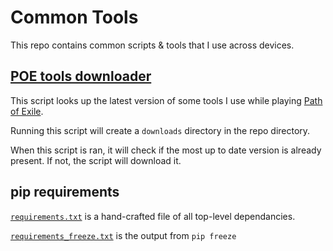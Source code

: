 # Common Tools
This repo contains common scripts & tools that I use across devices.

## [POE tools downloader](download_poe_tools.py)
This script looks up the latest version of some tools I use while playing [Path of Exile](https://www.pathofexile.com/).

Running this script will create a `downloads` directory in the repo directory.

When this script is ran, it will check if the most up to date version is already present. If not, the script will download it.

## pip requirements
[`requirements.txt`](requirements.txt) is a hand-crafted file of all top-level dependancies.

[`requirements_freeze.txt`](requirements_freeze.txt) is the output from `pip freeze`